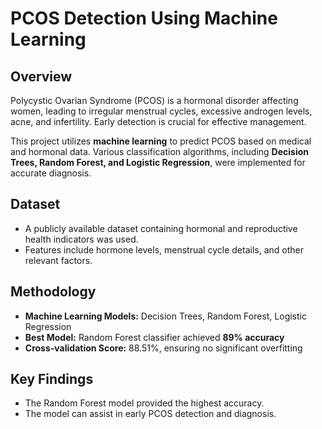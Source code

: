 # PCOS Detection Using Machine Learning  

## Overview  
Polycystic Ovarian Syndrome (PCOS) is a hormonal disorder affecting women, leading to irregular menstrual cycles, excessive androgen levels, acne, and infertility. Early detection is crucial for effective management.  

This project utilizes **machine learning** to predict PCOS based on medical and hormonal data. Various classification algorithms, including **Decision Trees, Random Forest, and Logistic Regression**, were implemented for accurate diagnosis.  

## Dataset  
- A publicly available dataset containing hormonal and reproductive health indicators was used.  
- Features include hormone levels, menstrual cycle details, and other relevant factors.  

## Methodology  
- **Machine Learning Models:** Decision Trees, Random Forest, Logistic Regression  
- **Best Model:** Random Forest classifier achieved **89% accuracy**  
- **Cross-validation Score:** 88.51%, ensuring no significant overfitting  

## Key Findings  
- The Random Forest model provided the highest accuracy.  
- The model can assist in early PCOS detection and diagnosis.  





